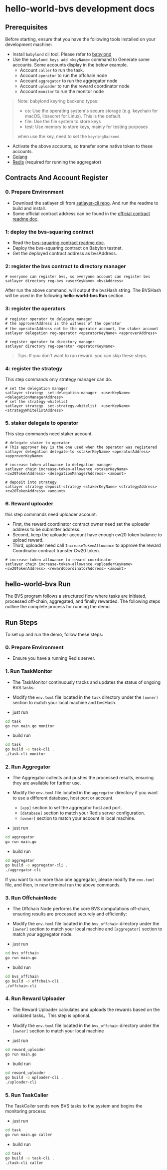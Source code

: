 # hello-world-bvs development docs

## Prerequisites
Before starting, ensure that you have the following tools installed on your development machine:

- Install ```babylond``` cli tool. Please refer to [babylond](https://github.com/babylonlabs-io/babylon)  
- Use the ```babylond keys add <keyName>``` command to Generate some accounts. Some accounts display in the below example.
  - Account `caller` to run the task.
  - Account `operator` to run the offchain node
  - Account `aggregator` to run the aggregator node
  - Account `uploader` to run the reward coordinator node
  - Account `monitor` to run the monitor node

> Note: babylond keyring backend types:
>   - os: Use the operating system's secure storage (e.g. keychain for macOS, libsecret for Linux). This is the default.
>   - file: Use the file system to store keys
>   - test: Use memory to store keys, mainly for testing purposes
> 
>  when use the key, need to set the `keyringBackend`. 
  
- Activate the above accounts, so transfer some native token to these accounts.
- [Golang](https://golang.org/dl/)
- [Redis](https://redis.io/download) (required for running the aggregator)

## Contracts And Account Register

### 0. Prepare Environment

- Download the satlayer cli from [satlayer-cli repo](https://github.com/satlayer/satlayer-cli). And run the readme to build and install.
- Some official contract address can be found in the [official contract readme doc](https://github.com/satlayer/satlayer-core).

### 1: deploy the bvs-squaring contract

- Read the [bvs-squaring contract readme doc](./contract/bvs-squaring/README.md).
- Deploy the bvs-squaring contract on Babylon testnet.
- Get the deployed contract address as bvsAddress.

### 2: register the bvs contract to directory manager
```shell
# everyone can register bvs, so everyone account can register bvs
satlayer directory reg-bvs <userKeyName> <bvsAddress>
```
After run the above command, will output the bvsHash string. The BVSHash will be used in the following **hello-world-bvs Run** section. 


### 3: register the operators
```shell
# register operator to delegate manager
# the approverAddress is the witness of the operator
# the operatorAddress not be the operator account、the staker account
satlayer delegation reg-operator <operatorKeyName> <approverAddress>

# register operator to directory manager
satlayer directory reg-operator <operatorKeyName>
```

> Tips: If you don't want to run reward, you can skip these steps.

### 4: register the strategy
This step commands only strategy manager can do.

```shell
# set the delegation manager
satlayer strategy  set-delegation-manager  <userKeyName> <delegationManagerAddress>
# set the strategy whitelist
satlayer strategy  set-strategy-whitelist  <userKeyName> <strategyWhitelistAddress>
```

### 5. staker delegate to operator
This step commands need staker account.
```shell
# delegate staker to operator
# This approver key is the one used when the operator was registered
satlayer delegation delegate-to <stakerKeyName> <operatorAddress> <approverKeyName>

# increase token allowance to delegation manager
satlayer chain increase-token-allowance <stakerKeyName> <cw20TokenAddress> <delegationManagerAddress> <amount>

# deposit into strategy
satlayer strategy deposit-strategy <stakerKeyName> <strategyAddress> <cw20TokenAddress> <amount>
```

### 6. Reward uploader
this step commands need  uploader account.

- First, the reward coordinator contract owner need set the uploader address to be  submitter address.
- Second, keep the uploader account have enough cw20 token balance to upload reward.
- Third, uploader need call ```IncreaseTokenAllowance``` to approve the reward Coordinator contract transfer Cw20 token.
```shell
# increase token allowance to reward coordinator
satlayer chain increase-token-allowance <uploaderKeyName> <cw20TokenAddress> <rewardCoordinatorAddress> <amount>
```


## hello-world-bvs Run
The BVS program follows a structured flow where tasks are initiated, processed off-chain, aggregated, and finally rewarded. The following steps outline the complete process for running the demo.

## Run Steps

To set up and run the demo, follow these steps:

### 0. Prepare Environment

- Ensure you have a running Redis server.

### 1. Run TaskMonitor

- The TaskMonitor continuously tracks and updates the status of ongoing BVS tasks:
- Modify the `env.toml` file located in the `task` directory under the `[owner]` section to match your local machine and bvsHash.

- just run
```bash
cd task
go run main.go monitor
```

- build run
```bash
cd task
go build -o task-cli .
./task-cli monitor
```

### 2. Run Aggregator

- The Aggregator collects and pushes the processed results, ensuring they are available for further use.
- Modify the `env.toml` file located in the `aggregator` directory if you want to use a different database, host port or account. 
    -  `[app]` section to set the aggregator host and port.
    -  `[database]` section to match your Redis server configuration.
    -  `[owner]` section to match your account in local machine.

- just run
```bash
cd aggregator
go run main.go
```

- build run
```bash
cd aggregator
go build -o aggregator-cli .
./aggregator-cli
```

If you want to run more than one aggregator, please modify the `env.toml` file, and then, in new terminal run the above commands.

### 3. Run OffchainNode

- The Offchain Node performs the core BVS computations off-chain, ensuring results are processed securely and efficiently:
- Modify the `env.toml` file located in the `bvs_offchain` directory under the `[owner]` section to match your local machine and `[aggregator]` section to match your aggregator node.

- just run
```bash
cd bvs_offchain
go run main.go
```

- build run
```bash
cd bvs_offchain
go build -o offchain-cli .
./offchain-cli
```

### 4. Run Reward Uploader

- The Reward Uploader calculates and uploads the rewards based on the validated tasks。This step is optional.
- Modify the `env.toml` file located in the `bvs_offchain` directory under the `[owner]` section to match your local machine

- just run
```bash
cd reward_uploader
go run main.go
```

- build run
```bash 
cd reward_uploader
go build -o uploader-cli .
./uploader-cli
```

### 5. Run TaskCaller

The TaskCaller sends new BVS tasks to the system and begins the monitoring process:

- just run
```bash
cd task
go run main.go caller
```

- build run
```bash
cd task
go build -o task-cli .
./task-cli caller
```

